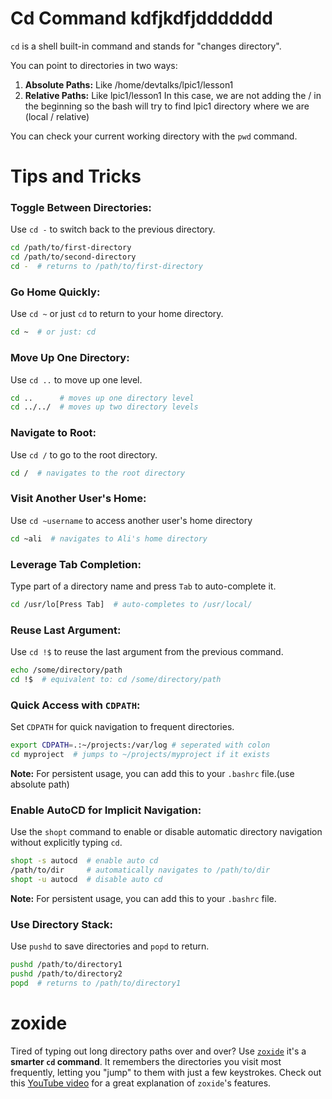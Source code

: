 # Cd Command kdfjkdfjddddddd
`cd` is a shell built-in command and stands for "changes directory".

You can point to directories in two ways:
1. **Absolute Paths:** Like /home/devtalks/lpic1/lesson1
2. **Relative Paths:** Like lpic1/lesson1 In this case, we are not adding the / in the beginning so the bash will try to find lpic1 directory where we are (local / relative)

You can check your current working directory with the `pwd` command.

# Tips and Tricks

### Toggle Between Directories:
Use `cd -` to switch back to the previous directory.
```bash
cd /path/to/first-directory
cd /path/to/second-directory
cd -  # returns to /path/to/first-directory
```
### Go Home Quickly:
Use `cd ~` or just `cd` to return to your home directory.
```bash
cd ~  # or just: cd
```
### Move Up One Directory:
Use `cd ..` to move up one level.
```bash
cd ..      # moves up one directory level
cd ../../  # moves up two directory levels
```
### Navigate to Root:
Use `cd /` to go to the root directory.
```bash
cd /  # navigates to the root directory
```
### Visit Another User's Home:
Use `cd ~username` to access another user's home directory
```bash
cd ~ali  # navigates to Ali's home directory
```
### Leverage Tab Completion:
Type part of a directory name and press `Tab` to auto-complete it.
```bash
cd /usr/lo[Press Tab]  # auto-completes to /usr/local/
```
### Reuse Last Argument:
Use `cd !$` to reuse the last argument from the previous command.
```bash
echo /some/directory/path
cd !$  # equivalent to: cd /some/directory/path
```
### Quick Access with `CDPATH`:
Set `CDPATH` for quick navigation to frequent directories.
```bash
export CDPATH=.:~/projects:/var/log # seperated with colon
cd myproject  # jumps to ~/projects/myproject if it exists
```
**Note:** For persistent usage, you can add this to your `.bashrc` file.(use absolute path)
### Enable AutoCD for Implicit Navigation:
Use the `shopt` command to enable or disable automatic directory navigation without explicitly typing `cd`.
```bash
shopt -s autocd  # enable auto cd
/path/to/dir     # automatically navigates to /path/to/dir
shopt -u autocd  # disable auto cd
```
**Note:** For persistent usage, you can add this to your `.bashrc` file.
### Use Directory Stack:
Use `pushd` to save directories and `popd` to return.
```bash
pushd /path/to/directory1
pushd /path/to/directory2
popd  # returns to /path/to/directory1
```
# zoxide
Tired of typing out long directory paths over and over? Use [`zoxide`](https://github.com/ajeetdsouza/zoxide) it's a **smarter `cd` command**. It remembers the directories you visit most frequently, letting you "jump" to them with just a few keystrokes.
Check out this [YouTube video](https://youtu.be/aghxkpyRVDY?si=zhDbbU9XiAMtQm8D) for a great explanation of `zoxide`'s features.
